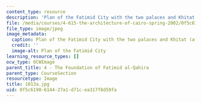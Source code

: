 ```yaml
---
content_type: resource
description: 'Plan of the Fatimid City with the two palaces and Khitat (after Ravaisse). '
file: /media/courses/4-615-the-architecture-of-cairo-spring-2002/0f5c6190614427a1d71cea317f8d59fa_1013a.jpg
file_type: image/jpeg
image_metadata:
  caption: Plan of the Fatimid City with the two palaces and Khitat (after Ravaisse).
  credit: ''
  image-alt: Plan of the Fatimid City
learning_resource_types: []
ocw_type: OCWImage
parent_title: 4 - The Foundation of Fatimid al-Qahira
parent_type: CourseSection
resourcetype: Image
title: 1013a.jpg
uid: 0f5c6190-6144-27a1-d71c-ea317f8d59fa
---
```

